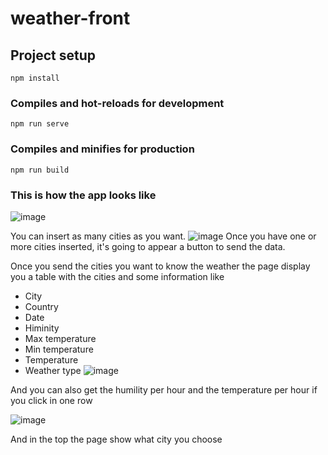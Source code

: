 # weather-front


## Project setup
```
npm install
```

### Compiles and hot-reloads for development
```
npm run serve
```

### Compiles and minifies for production
```
npm run build
```


### This is how the app looks like

![image](https://user-images.githubusercontent.com/98837103/154382045-45a9167f-e3f1-470e-adbb-5c10a0b2f5ef.png)


You can insert as many cities as you want. 
![image](https://user-images.githubusercontent.com/98837103/154383510-a6cb047d-1ab2-4444-873b-4489e997f64f.png)
Once you have one or more cities inserted, it's going to appear a button to send the data. 


Once you send the cities you want to know the weather the page display you a table with the cities and some information like 
*  City
*  Country
*  Date
*  Himinity
*  Max temperature
*  Min temperature 
*  Temperature
*  Weather type
![image](https://user-images.githubusercontent.com/98837103/154382583-ddfcb546-fbf7-4629-b236-0e6e1c8309e3.png)


And you can also get the humility per hour and the temperature per hour if you click in one row

![image](https://user-images.githubusercontent.com/98837103/154383036-47b1ba79-dc2d-4f40-b6dd-9a88e4904c08.png)

And in the top the page show what city you choose
